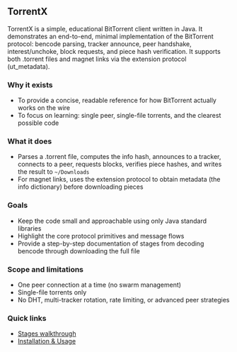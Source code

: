 ## TorrentX

TorrentX is a simple, educational BitTorrent client written in Java. It demonstrates an end-to-end, minimal implementation of the BitTorrent protocol: bencode parsing, tracker announce, peer handshake, interest/unchoke, block requests, and piece hash verification. It supports both .torrent files and magnet links via the extension protocol (ut_metadata).

### Why it exists

- To provide a concise, readable reference for how BitTorrent actually works on the wire
- To focus on learning: single peer, single-file torrents, and the clearest possible code

### What it does

- Parses a .torrent file, computes the info hash, announces to a tracker, connects to a peer, requests blocks, verifies piece hashes, and writes the result to `~/Downloads`
- For magnet links, uses the extension protocol to obtain metadata (the info dictionary) before downloading pieces

### Goals

- Keep the code small and approachable using only Java standard libraries
- Highlight the core protocol primitives and message flows
- Provide a step-by-step documentation of stages from decoding bencode through downloading the full file

### Scope and limitations

- One peer connection at a time (no swarm management)
- Single-file torrents only
- No DHT, multi-tracker rotation, rate limiting, or advanced peer strategies

### Quick links

- [Stages walkthrough](stages.md)
- [Installation & Usage](install.md)


